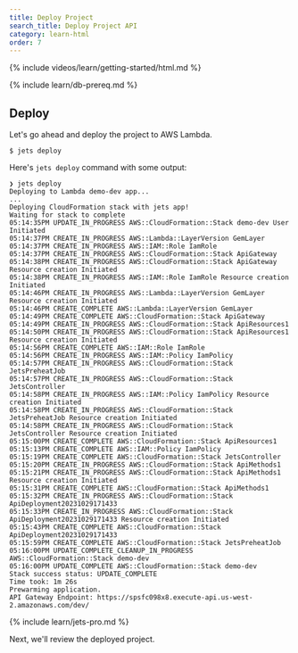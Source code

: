 ```yaml
---
title: Deploy Project
search_title: Deploy Project API
category: learn-html
order: 7
---
```


{% include videos/learn/getting-started/html.md %}

{% include learn/db-prereq.md %}

## Deploy

Let's go ahead and deploy the project to AWS Lambda.

    $ jets deploy

Here's `jets deploy` command with some output:

    ❯ jets deploy
    Deploying to Lambda demo-dev app...
    ...
    Deploying CloudFormation stack with jets app!
    Waiting for stack to complete
    05:14:35PM UPDATE_IN_PROGRESS AWS::CloudFormation::Stack demo-dev User Initiated
    05:14:37PM CREATE_IN_PROGRESS AWS::Lambda::LayerVersion GemLayer
    05:14:37PM CREATE_IN_PROGRESS AWS::IAM::Role IamRole
    05:14:37PM CREATE_IN_PROGRESS AWS::CloudFormation::Stack ApiGateway
    05:14:38PM CREATE_IN_PROGRESS AWS::CloudFormation::Stack ApiGateway Resource creation Initiated
    05:14:38PM CREATE_IN_PROGRESS AWS::IAM::Role IamRole Resource creation Initiated
    05:14:46PM CREATE_IN_PROGRESS AWS::Lambda::LayerVersion GemLayer Resource creation Initiated
    05:14:46PM CREATE_COMPLETE AWS::Lambda::LayerVersion GemLayer
    05:14:49PM CREATE_COMPLETE AWS::CloudFormation::Stack ApiGateway
    05:14:49PM CREATE_IN_PROGRESS AWS::CloudFormation::Stack ApiResources1
    05:14:50PM CREATE_IN_PROGRESS AWS::CloudFormation::Stack ApiResources1 Resource creation Initiated
    05:14:56PM CREATE_COMPLETE AWS::IAM::Role IamRole
    05:14:56PM CREATE_IN_PROGRESS AWS::IAM::Policy IamPolicy
    05:14:57PM CREATE_IN_PROGRESS AWS::CloudFormation::Stack JetsPreheatJob
    05:14:57PM CREATE_IN_PROGRESS AWS::CloudFormation::Stack JetsController
    05:14:58PM CREATE_IN_PROGRESS AWS::IAM::Policy IamPolicy Resource creation Initiated
    05:14:58PM CREATE_IN_PROGRESS AWS::CloudFormation::Stack JetsPreheatJob Resource creation Initiated
    05:14:58PM CREATE_IN_PROGRESS AWS::CloudFormation::Stack JetsController Resource creation Initiated
    05:15:00PM CREATE_COMPLETE AWS::CloudFormation::Stack ApiResources1
    05:15:13PM CREATE_COMPLETE AWS::IAM::Policy IamPolicy
    05:15:19PM CREATE_COMPLETE AWS::CloudFormation::Stack JetsController
    05:15:20PM CREATE_IN_PROGRESS AWS::CloudFormation::Stack ApiMethods1
    05:15:21PM CREATE_IN_PROGRESS AWS::CloudFormation::Stack ApiMethods1 Resource creation Initiated
    05:15:31PM CREATE_COMPLETE AWS::CloudFormation::Stack ApiMethods1
    05:15:32PM CREATE_IN_PROGRESS AWS::CloudFormation::Stack ApiDeployment20231029171433
    05:15:33PM CREATE_IN_PROGRESS AWS::CloudFormation::Stack ApiDeployment20231029171433 Resource creation Initiated
    05:15:43PM CREATE_COMPLETE AWS::CloudFormation::Stack ApiDeployment20231029171433
    05:15:59PM CREATE_COMPLETE AWS::CloudFormation::Stack JetsPreheatJob
    05:16:00PM UPDATE_COMPLETE_CLEANUP_IN_PROGRESS AWS::CloudFormation::Stack demo-dev
    05:16:00PM UPDATE_COMPLETE AWS::CloudFormation::Stack demo-dev
    Stack success status: UPDATE_COMPLETE
    Time took: 1m 26s
    Prewarming application.
    API Gateway Endpoint: https://spsfc098x8.execute-api.us-west-2.amazonaws.com/dev/

{% include learn/jets-pro.md %}

Next, we'll review the deployed project.
